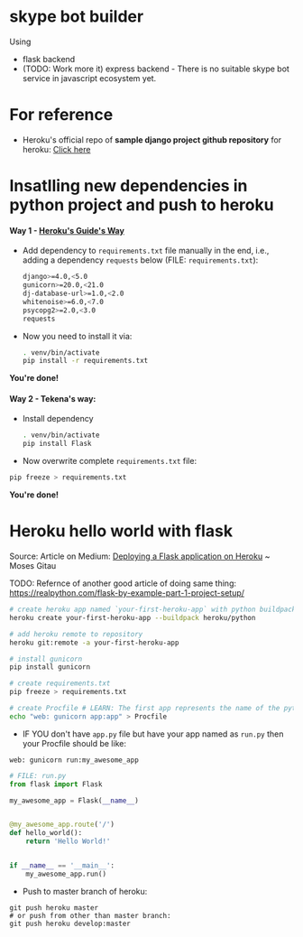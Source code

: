 # skype bot builder

Using
- flask backend
- (TODO: Work more it) express backend - There is no suitable skype bot service in javascript ecosystem yet.

# For reference

- Heroku's official repo of **sample django project github repository** for heroku: [Click here](https://github.com/heroku/python-getting-started)

# Insatlling new dependencies in python project and push to heroku

#### Way 1 - [Heroku's Guide's Way](https://devcenter.heroku.com/articles/getting-started-with-python#push-local-changes)

- Add dependency to `requirements.txt` file manually in the end, i.e., adding a dependency `requests` below (FILE: `requirements.txt`):

    ```bash
    django>=4.0,<5.0
    gunicorn>=20.0,<21.0
    dj-database-url>=1.0,<2.0
    whitenoise>=6.0,<7.0
    psycopg2>=2.0,<3.0
    requests
    ```

- Now you need to install it via: 

    ```bash
    . venv/bin/activate
    pip install -r requirements.txt
    ```

**You're done!**

#### Way 2 - Tekena's way:

- Install dependency
    ```bash
    . venv/bin/activate
    pip install Flask
    ```
- Now overwrite complete `requirements.txt` file:

```bash
pip freeze > requirements.txt
```

**You're done!**

# Heroku hello world with flask

Source: Article on Medium: [Deploying a Flask application on Heroku](https://medium.com/@gitaumoses4/deploying-a-flask-application-on-heroku-e509e5c76524) ~ Moses Gitau

TODO: Refernce of another good article of doing same thing: https://realpython.com/flask-by-example-part-1-project-setup/

```bash
# create heroku app named `your-first-heroku-app` with python buildpack
heroku create your-first-heroku-app --buildpack heroku/python

# add heroku remote to repository
heroku git:remote -a your-first-heroku-app

# install gunicorn
pip install gunicorn

# create requirements.txt
pip freeze > requirements.txt

# create Procfile # LEARN: The first app represents the name of the python file that runs your application or the name of the module it is in. The second app represents your app name.
echo "web: gunicorn app:app" > Procfile
```

- IF YOU don't have `app.py` file but have your app named as `run.py` then your Procfile should be like:

```
web: gunicorn run:my_awesome_app
```

```py
# FILE: run.py
from flask import Flask

my_awesome_app = Flask(__name__)


@my_awesome_app.route('/')
def hello_world():
    return 'Hello World!'


if __name__ == '__main__':
    my_awesome_app.run()
```

- Push to master branch of heroku:

```
git push heroku master
# or push from other than master branch:
git push heroku develop:master
```
